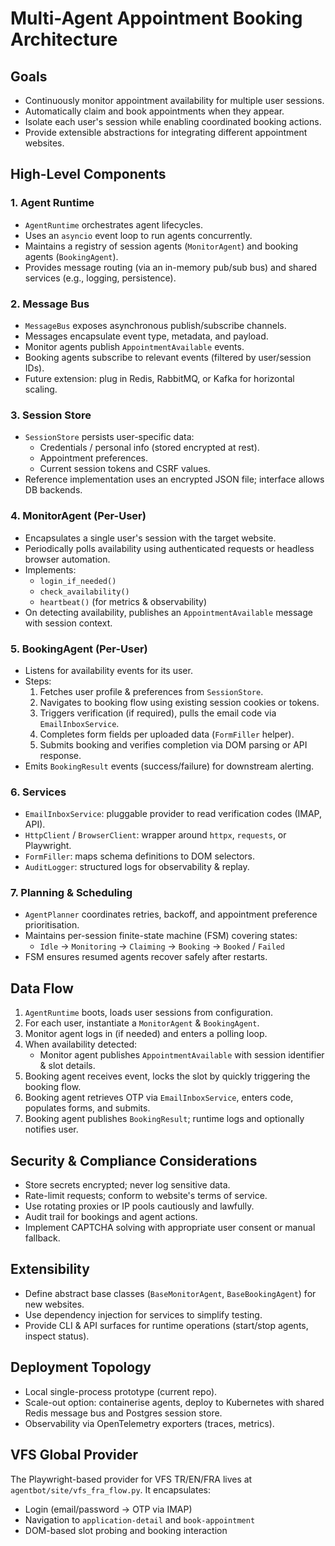 # Multi-Agent Appointment Booking Architecture

## Goals
- Continuously monitor appointment availability for multiple user sessions.
- Automatically claim and book appointments when they appear.
- Isolate each user's session while enabling coordinated booking actions.
- Provide extensible abstractions for integrating different appointment websites.

## High-Level Components

### 1. Agent Runtime
- `AgentRuntime` orchestrates agent lifecycles.
- Uses an `asyncio` event loop to run agents concurrently.
- Maintains a registry of session agents (`MonitorAgent`) and booking agents (`BookingAgent`).
- Provides message routing (via an in-memory pub/sub bus) and shared services (e.g., logging, persistence).

### 2. Message Bus
- `MessageBus` exposes asynchronous publish/subscribe channels.
- Messages encapsulate event type, metadata, and payload.
- Monitor agents publish `AppointmentAvailable` events.
- Booking agents subscribe to relevant events (filtered by user/session IDs).
- Future extension: plug in Redis, RabbitMQ, or Kafka for horizontal scaling.

### 3. Session Store
- `SessionStore` persists user-specific data:
  - Credentials / personal info (stored encrypted at rest).
  - Appointment preferences.
  - Current session tokens and CSRF values.
- Reference implementation uses an encrypted JSON file; interface allows DB backends.

### 4. MonitorAgent (Per-User)
- Encapsulates a single user's session with the target website.
- Periodically polls availability using authenticated requests or headless browser automation.
- Implements:
  - `login_if_needed()`
  - `check_availability()`
  - `heartbeat()` (for metrics & observability)
- On detecting availability, publishes an `AppointmentAvailable` message with session context.

### 5. BookingAgent (Per-User)
- Listens for availability events for its user.
- Steps:
  1. Fetches user profile & preferences from `SessionStore`.
  2. Navigates to booking flow using existing session cookies or tokens.
  3. Triggers verification (if required), pulls the email code via `EmailInboxService`.
  4. Completes form fields per uploaded data (`FormFiller` helper).
  5. Submits booking and verifies completion via DOM parsing or API response.
- Emits `BookingResult` events (success/failure) for downstream alerting.

### 6. Services
- `EmailInboxService`: pluggable provider to read verification codes (IMAP, API).
- `HttpClient` / `BrowserClient`: wrapper around `httpx`, `requests`, or Playwright.
- `FormFiller`: maps schema definitions to DOM selectors.
- `AuditLogger`: structured logs for observability & replay.

### 7. Planning & Scheduling
- `AgentPlanner` coordinates retries, backoff, and appointment preference prioritisation.
- Maintains per-session finite-state machine (FSM) covering states:
  - `Idle` → `Monitoring` → `Claiming` → `Booking` → `Booked` / `Failed`
- FSM ensures resumed agents recover safely after restarts.

## Data Flow
1. `AgentRuntime` boots, loads user sessions from configuration.
2. For each user, instantiate a `MonitorAgent` & `BookingAgent`.
3. Monitor agent logs in (if needed) and enters a polling loop.
4. When availability detected:
   - Monitor agent publishes `AppointmentAvailable` with session identifier & slot details.
5. Booking agent receives event, locks the slot by quickly triggering the booking flow.
6. Booking agent retrieves OTP via `EmailInboxService`, enters code, populates forms, and submits.
7. Booking agent publishes `BookingResult`; runtime logs and optionally notifies user.

## Security & Compliance Considerations
- Store secrets encrypted; never log sensitive data.
- Rate-limit requests; conform to website's terms of service.
- Use rotating proxies or IP pools cautiously and lawfully.
- Audit trail for bookings and agent actions.
- Implement CAPTCHA solving with appropriate user consent or manual fallback.

## Extensibility
- Define abstract base classes (`BaseMonitorAgent`, `BaseBookingAgent`) for new websites.
- Use dependency injection for services to simplify testing.
- Provide CLI & API surfaces for runtime operations (start/stop agents, inspect status).

## Deployment Topology
- Local single-process prototype (current repo).
- Scale-out option: containerise agents, deploy to Kubernetes with shared Redis message bus and Postgres session store.
- Observability via OpenTelemetry exporters (traces, metrics).

## VFS Global Provider
The Playwright-based provider for VFS TR/EN/FRA lives at `agentbot/site/vfs_fra_flow.py`. It encapsulates:
- Login (email/password → OTP via IMAP)
- Navigation to `application-detail` and `book-appointment`
- DOM-based slot probing and booking interaction

